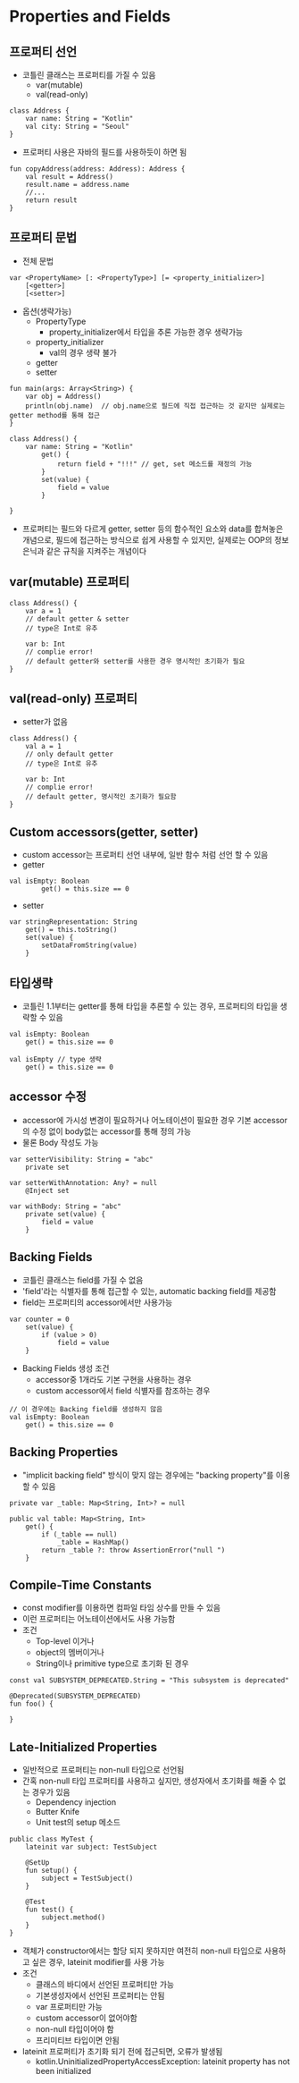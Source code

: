 # Properties and Fields

## 프로퍼티 선언
- 코틀린 클래스는 프로퍼티를 가질 수 있음
	- var(mutable)
	- val(read-only)

```
class Address {
	var name: String = "Kotlin"
	val city: String = "Seoul"
}
```

- 프로퍼티 사용은 자바의 필드를 사용하듯이 하면 됨

```
fun copyAddress(address: Address): Address {
	val result = Address()
	result.name = address.name
	//...
	return result
}
```

## 프로퍼티 문법
- 전체 문법

```
var <PropertyName> [: <PropertyType>] [= <property_initializer>]
	[<getter>]
	[<setter>]
```

- 옵션(생략가능)
	- PropertyType
		- property_initializer에서 타입을 추론 가능한 경우 생략가능
	- property_initializer
		- val의 경우 생략 불가
	- getter
	- setter

```
fun main(args: Array<String>) {
    var obj = Address()
    println(obj.name)  // obj.name으로 필드에 직접 접근하는 것 같지만 실제로는 getter method를 통해 접근
}

class Address() {
    var name: String = "Kotlin"
        get() {
            return field + "!!!" // get, set 메소드를 재정의 가능
        }
        set(value) {
            field = value
        }

}
```

- 프로퍼티는 필드와 다르게 getter, setter 등의 함수적인 요소와 data를 합쳐놓은 개념으로, 필드에 접근하는 방식으로 쉽게 사용할 수 있지만, 실제로는 OOP의 정보은닉과 같은 규칙을 지켜주는 개념이다

## var(mutable) 프로퍼티

```
class Address() {
    var a = 1
    // default getter & setter
    // type은 Int로 유추

    var b: Int
    // complie error!
    // default getter와 setter를 사용한 경우 명시적인 초기화가 필요
}
```

## val(read-only) 프로퍼티
- setter가 없음

```
class Address() {
    val a = 1
    // only default getter
    // type은 Int로 유추

    var b: Int
    // complie error!
    // default getter, 명시적인 초기화가 필요함
}
```

## Custom accessors(getter, setter)
- custom accessor는 프로퍼티 선언 내부에, 일반 함수 처럼 선언 할 수 있음
- getter

```
val isEmpty: Boolean
        get() = this.size == 0
```

- setter

```
var stringRepresentation: String
    get() = this.toString()
    set(value) {
        setDataFromString(value)
    }
```

## 타입생략
- 코틀린 1.1부터는 getter를 통해 타입을 추론할 수 있는 경우, 프로퍼티의 타입을 생략할 수 있음

```
val isEmpty: Boolean
	get() = this.size == 0

val isEmpty // type 생략
	get() = this.size == 0
```

## accessor 수정
- accessor에 가시성 변경이 필요하거나 어노테이션이 필요한 경우 기본 accessor의 수정 없이 body없는 accessor를 통해 정의 가능
- 물론 Body 작성도 가능

```
var setterVisibility: String = "abc"
	private set

var setterWithAnnotation: Any? = null
	@Inject set

var withBody: String = "abc"
	private set(value) {
		field = value
	}	
```

## Backing Fields
- 코틀린 클래스는 field를 가질 수 없음
- 'field'라는 식별자를 통해 접근할 수 있는, automatic backing field를 제공함
- field는 프로퍼티의 accessor에서만 사용가능

```
var counter = 0
	set(value) {
		if (value > 0)
			field = value
	}
```

- Backing Fields 생성 조건
	- accessor중 1개라도 기본 구현을 사용하는 경우
	- custom accessor에서 field 식별자를 참조하는 경우

```
// 이 경우에는 Backing field를 생성하지 않음
val isEmpty: Boolean
	get() = this.size == 0
```

## Backing Properties
- "implicit backing field" 방식이 맞지 않는 경우에는 "backing property"를 이용할 수 있음

```
private var _table: Map<String, Int>? = null

public val table: Map<String, Int>
    get() {
        if (_table == null)
            _table = HashMap()
        return _table ?: throw AssertionError("null ")
    }
```

## Compile-Time Constants
- const modifier를 이용하면 컴파일 타임 상수를 만들 수 있음
- 이런 프로퍼티는 어노테이션에서도 사용 가능함
- 조건
    - Top-level 이거나
    - object의 멤버이거나
    - String이나 primitive type으로 초기화 된 경우

```
const val SUBSYSTEM_DEPRECATED.String = "This subsystem is deprecated"

@Deprecated(SUBSYSTEM_DEPRECATED)
fun foo() {

}
```

## Late-Initialized Properties
- 일반적으로 프로퍼티는 non-null 타입으로 선언됨
- 간혹 non-null 타입 프로퍼티를 사용하고 싶지만, 생성자에서 초기화를 해줄 수 없는 경우가 있음
    - Dependency injection
    - Butter Knife
    - Unit test의 setup 메소드

```
public class MyTest {
    lateinit var subject: TestSubject

    @SetUp
    fun setup() {
        subject = TestSubject()
    }

    @Test
    fun test() {
        subject.method()
    }
}
```

- 객체가 constructor에서는 할당 되지 못하지만 여전히 non-null 타입으로 사용하고 싶은 경우, lateinit modifier를 사용 가능
- 조건
    - 클래스의 바디에서 선언된 프로퍼티만 가능
    - 기본생성자에서 선언된 프로퍼티는 안됨
    - var 프로퍼티만 가능
    - custom accessor이 없어야함
    - non-null 타입이어야 함
    - 프리미티브 타입이면 안됨
- lateinit 프로퍼티가 초기화 되기 전에 접근되면, 오류가 발생됨
    - kotlin.UninitializedPropertyAccessException: lateinit property has not been initialized